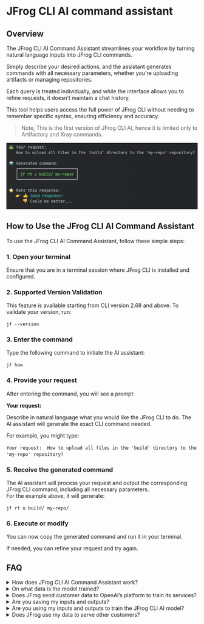 # JFrog CLI AI command assistant

## Overview

The JFrog CLI AI Command Assistant streamlines your workflow by turning natural language inputs into JFrog CLI commands.

Simply describe your desired actions, and the assistant generates commands with all necessary parameters, whether you're uploading artifacts or managing repositories.

Each query is treated individually, and while the interface allows you to refine requests, it doesn’t maintain a chat history.

This tool helps users access the full power of JFrog CLI without needing to remember specific syntax, ensuring efficiency and accuracy.

> Note, This is the first version of JFrog CLI AI, hence it is limited only to Artifactory and Xray commands.

![](../../.gitbook/assets/cli-ai.png)

## How to Use the JFrog CLI AI Command Assistant

To use the JFrog CLI AI Command Assistant, follow these simple steps:

### 1. Open your terminal
Ensure that you are in a terminal session where JFrog CLI is installed and configured.

### 2. Supported Version Validation
This feature is available starting from CLI version 2.68 and above. To validate your version, run:

`jf --version`

### 3. Enter the command
Type the following command to initiate the AI assistant:

`jf how`

### 4. Provide your request
After entering the command, you will see a prompt:

**Your request:**

Describe in natural language what you would like the JFrog CLI to do. The AI assistant will generate the exact CLI command needed.

For example, you might type:

`Your request:  How to upload all files in the 'build' directory to the 'my-repo' repository?`


### 5. Receive the generated command
The AI assistant will process your request and output the corresponding JFrog CLI command, including all necessary parameters.  
For the example above, it will generate:

`jf rt u build/ my-repo/`

### 6. Execute or modify
You can now copy the generated command and run it in your terminal.

If needed, you can refine your request and try again.

## FAQ

<details>
  <summary>How does JFrog CLI AI Command Assistant work?</summary>

    When you make a request using the JFrog CLI AI Command Assistant, your input is sent to a model that generates the appropriate JFrog CLI command. This model has been fine-tuned to produce accurate responses based on various inputs. The fine-tuned model is hosted on Azure OpenAI.
</details>
<details>
    <summary>On what data is the model trained?</summary>

    The model was trained using a dataset built from two primary sources:
    - **JFrog CLI Public Documentation**: This includes detailed information and examples from JFrog’s publicly available resources.
    - **Internal Questions and Answers dataset**: The dataset also incorporates internally created questions and answers, which help to refine the model’s ability to provide precise and relevant commands.
</details>
<details>
    <summary>Does JFrog send customer data to OpenAI’s platform to train its services?</summary>

    The data you submit and the responses you receive via JFrog CLI AI are not used to fine-tune or improve our model or services. Each data request is sent to Azure OpenAI individually, over an SSL encrypted service, to process and send back to JFrog.
</details>
<details>
    <summary>Are you saving my inputs and outputs?</summary>

    No, JFrog does not save users' input and output data.
</details>
<details>
    <summary>Are you using my inputs and outputs to train the JFrog CLI AI model?</summary>

    No, JFrog does not use your inputs and outputs to train the model.
</details>

<details>
    <summary>Does JFrog use my data to serve other customers?</summary>

    No, JFrog does not use your data to train the model or serve other customers.
</details>







